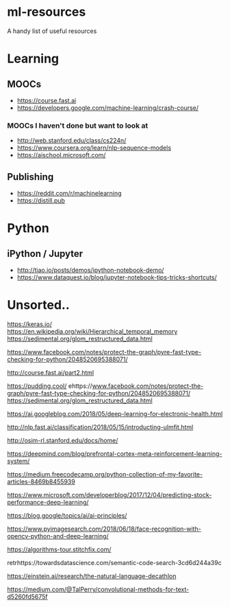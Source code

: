# ml-resources
A handy list of useful resources

# Learning

## MOOCs

* https://course.fast.ai
* https://developers.google.com/machine-learning/crash-course/

### MOOCs I haven't done but want to look at
* http://web.stanford.edu/class/cs224n/
* https://www.coursera.org/learn/nlp-sequence-models
* https://aischool.microsoft.com/

## Publishing

* https://reddit.com/r/machinelearning
* https://distill.pub

# Python

## iPython / Jupyter

* http://tiao.io/posts/demos/ipython-notebook-demo/
* https://www.dataquest.io/blog/jupyter-notebook-tips-tricks-shortcuts/

# Unsorted..
https://keras.io/
https://en.wikipedia.org/wiki/Hierarchical_temporal_memory
https://sedimental.org/glom_restructured_data.html

https://www.facebook.com/notes/protect-the-graph/pyre-fast-type-checking-for-python/2048520695388071/

http://course.fast.ai/part2.html

https://pudding.cool/
ehttps://www.facebook.com/notes/protect-the-graph/pyre-fast-type-checking-for-python/2048520695388071/
https://sedimental.org/glom_restructured_data.html

https://ai.googleblog.com/2018/05/deep-learning-for-electronic-health.html

http://nlp.fast.ai/classification/2018/05/15/introducting-ulmfit.html

http://osim-rl.stanford.edu/docs/home/

https://deepmind.com/blog/prefrontal-cortex-meta-reinforcement-learning-system/

https://medium.freecodecamp.org/python-collection-of-my-favorite-articles-8469b8455939

https://www.microsoft.com/developerblog/2017/12/04/predicting-stock-performance-deep-learning/

https://blog.google/topics/ai/ai-principles/

https://www.pyimagesearch.com/2018/06/18/face-recognition-with-opencv-python-and-deep-learning/

https://algorithms-tour.stitchfix.com/

retrhttps://towardsdatascience.com/semantic-code-search-3cd6d244a39c

https://einstein.ai/research/the-natural-language-decathlon

https://medium.com/@TalPerry/convolutional-methods-for-text-d5260fd5675f
